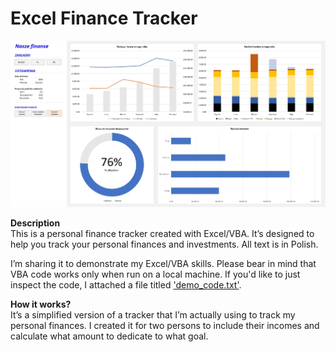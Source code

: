 # Excel Finance Tracker

![dash_demo](https://github.com/jarsonX/excel_fin_tracker/blob/main/demo_dash.jpg)

**Description**
<br>This is a personal finance tracker created with Excel/VBA. It’s designed to help you track your personal finances and investments. All text is in Polish.

I’m sharing it to demonstrate my Excel/VBA skills. Please bear in mind that VBA code works only when run on a local machine. If you'd like to just inspect the code, I attached a file titled ['demo_code.txt'](https://github.com/jarsonX/excel_fin_tracker/blob/main/demo_code.txt).

**How it works?** 
<br>It’s a simplified version of a tracker that I’m actually using to track my personal finances. I created it for two persons to include their incomes and calculate what amount to dedicate to what goal.

